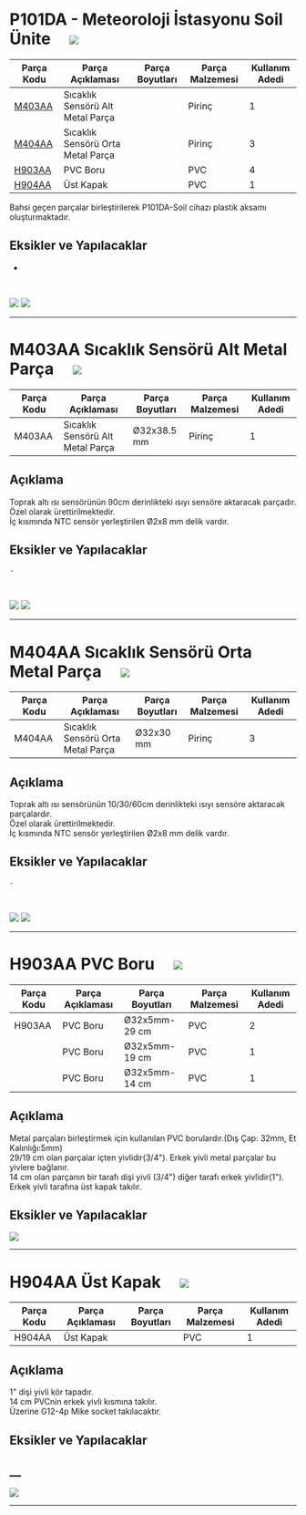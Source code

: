 # <a name="p101da"></a>P101DA - Meteoroloji İstasyonu Soil Ünite &nbsp; &nbsp; [![](../P101DA-Base/Diğer/2D/left.png)](../../P101DA/Readme.md)

| Parça Kodu | Parça Açıklaması             | Parça Boyutları | Parça Malzemesi  | Kullanım Adedi |
|------------|------------------------------|-----------------|------------------|----------------|
| [M403AA](#m403aa)     |Sıcaklık Sensörü Alt Metal Parça   |                 |  Pirinç          | 1              |
| [M404AA](#m404aa)     |Sıcaklık Sensörü Orta Metal Parça  |                 |  Pirinç          | 3              |
| [H903AA](#h903aa)     |PVC Boru                      |                 |  PVC             | 4              |
| [H904AA](#h904aa)     |Üst Kapak                     |                 |  PVC             | 1              |

Bahsi geçen parçalar birleştirilerek P101DA-Soil cihazı plastik aksamı oluşturmaktadır. 

## Eksikler ve Yapılacaklar
- 
</br>

![](2D/p101da_soil.jpg)
![](2D/genel.png)

---
# <a name="m403aa"></a>M403AA Sıcaklık Sensörü Alt Metal Parça &nbsp; &nbsp; [![](../P101DA-Base/Diğer/2D/home.png)](#p101da)
| Parça Kodu | Parça Açıklaması                  | Parça Boyutları | Parça Malzemesi  | Kullanım Adedi |
|------------|-----------------------------------|-----------------|------------------|----------------|
| M403AA     |Sıcaklık Sensörü Alt Metal Parça   | Ø32x38.5 mm     |  Pirinç          | 1              |

## Açıklama
Toprak altı ısı sensörünün 90cm derinlikteki ısıyı sensöre aktaracak parçadır.</br>
Özel olarak ürettirilmektedir.</br>
İç kısmında NTC sensör yerleştirilen Ø2x8 mm delik vardır.</br>

## Eksikler ve Yapılacaklar
    - 
</br>

![](2D/m403aa.png)
![](2D/m403_404_boyut.png)

---

# <a name="m404aa"></a>M404AA Sıcaklık Sensörü Orta Metal Parça &nbsp; &nbsp; [![](../P101DA-Base/Diğer/2D/home.png)](#p101da)
| Parça Kodu | Parça Açıklaması                   | Parça Boyutları | Parça Malzemesi  | Kullanım Adedi |
|------------|------------------------------------|-----------------|------------------|----------------|
| M404AA     |Sıcaklık Sensörü Orta Metal Parça   | Ø32x30 mm     |  Pirinç          | 3             |

## Açıklama
Toprak altı ısı sensörünün 10/30/60cm derinlikteki ısıyı sensöre aktaracak parçalardır.</br>
Özel olarak ürettirilmektedir.</br>
İç kısmında NTC sensör yerleştirilen Ø2x8 mm delik vardır.</br>

## Eksikler ve Yapılacaklar
    - 
</br>

![](2D/m404aa.png)
![](2D/m403_404_boyut.png)

---

# <a name="h903aa"></a>H903AA PVC Boru &nbsp; &nbsp; [![](../P101DA-Base/Diğer/2D/home.png)](#p101da)
| Parça Kodu | Parça Açıklaması             | Parça Boyutları | Parça Malzemesi  | Kullanım Adedi |
|------------|------------------------------|-----------------|------------------|----------------|
| H903AA     |PVC Boru                      | Ø32x5mm-29 cm   |  PVC             | 2              |
|            |PVC Boru                      | Ø32x5mm-19 cm   |  PVC             | 1              |
|            |PVC Boru                      | Ø32x5mm-14 cm   |  PVC             | 1              |

## Açıklama
Metal parçaları birleştirmek için kullanılan PVC borulardır.(Dış Çap: 32mm, Et Kalınlığı:5mm)</br>
29/19 cm olan parçalar içten yivlidir(3/4"). Erkek yivli metal parçalar bu yivlere bağlanır.</br>
14 cm olan parçanın bir tarafı dişi yivli (3/4") diğer tarafı erkek yivlidir(1").</br>
Erkek yivli tarafına üst kapak takılır.</br>

## Eksikler ve Yapılacaklar

![](2D/boru.png)

---

# <a name="h904aa"></a>H904AA Üst Kapak &nbsp; &nbsp; [![](../P101DA-Base/Diğer/2D/home.png)](#p101da)
| Parça Kodu | Parça Açıklaması             | Parça Boyutları | Parça Malzemesi  | Kullanım Adedi |
|------------|------------------------------|-----------------|------------------|----------------|
|H904AA      |Üst Kapak                     |                 |  PVC             | 1              |

## Açıklama
1" dişi yivli kör tapadır.</br>
14 cm PVCnin erkek yivli kısmına takılır.</br>
Üzerine G12-4p Mike socket takılacaktır.</br>

## Eksikler ve Yapılacaklar

## __
![](2D/üst_kapak.png)

---
